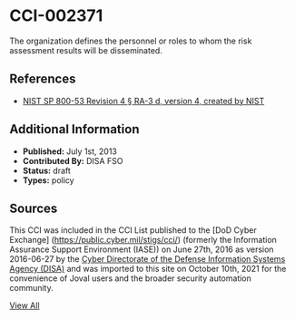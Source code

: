 # CCI-002371

The organization defines the personnel or roles to whom the risk assessment results will be disseminated.

## References ##

* [NIST SP 800-53 Revision 4 § RA-3 d, version 4, created by NIST](http://csrc.nist.gov/publications/PubsSPs.html)


## Additional Information ##

* **Published:** July 1st, 2013
* **Contributed By:** DISA FSO
* **Status:** draft
* **Types:** policy

## Sources ##

This CCI was included in the CCI List published to the [DoD Cyber Exchange]
(https://public.cyber.mil/stigs/cci/) (formerly the Information Assurance Support Environment
(IASE)) on June 27th, 2016 as version 2016-06-27 by the [Cyber Directorate of the Defense 
Information Systems Agency (DISA)](https://public.cyber.mil/about-cyber/) and was imported to 
this site on October 10th, 2021 for the convenience of Joval users and the broader security automation community.

[View All](../README.md)
